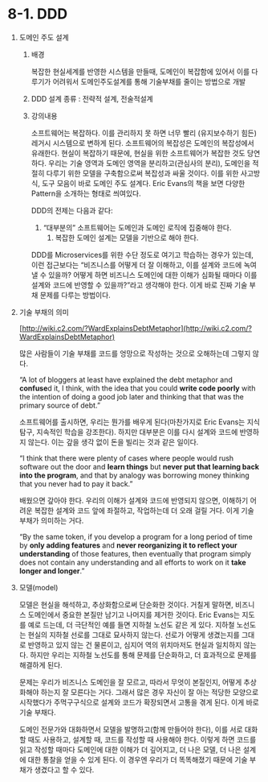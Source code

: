 # 8-1. DDD

1. 도메인 주도 설계
   1.  배경

       복잡한 현실세계를 반영한 시스템을 만들때, 도메인이 복잡함에 있어서 이를 다루기가 어려워서 도메인주도설계를 통해 기술부채를 줄이는 방법으로 개발&#x20;
   2. DDD 설계 종류 : 전략적 설계, 전술적설계
   3.  강의내용

       소프트웨어는 복잡하다. 이를 관리하지 못 하면 너무 빨리 (유지보수하기 힘든) 레거시 시스템으로 변하게 된다. 소프트웨어의 복잡성은 도메인의 복잡성에서 유래한다. 현실이 복잡하기 때문에, 현실을 위한 소프트웨어가 복잡한 것도 당연하다. 우리는 기술 영역과 도메인 영역을 분리하고(관심사의 분리), 도메인을 적절히 다루기 위한 모델을 구축함으로써 복잡성과 싸울 것이다. 이를 위한 사고방식, 도구 모음이 바로 도메인 주도 설계다. Eric Evans의 책을 보면 다양한 Pattern을 소개하는 형태로 씌여있다.

       DDD의 전제는 다음과 같다:

       1. “대부분의” 소프트웨어는 도메인과 도메인 로직에 집중해야 한다.
          1. 복잡한 도메인 설계는 모델을 기반으로 해야 한다.

       DDD를 Microservices를 위한 수단 정도로 여기고 학습하는 경우가 있는데, 이런 접근보다는 “비즈니스를 어떻게 더 잘 이해하고, 이를 설계와 코드에 녹여낼 수 있을까? 어떻게 하면 비즈니스 도메인에 대한 이해가 심화될 때마다 이를 설계와 코드에 반영할 수 있을까?”라고 생각해야 한다. 이게 바로 진짜 기술 부채 문제를 다루는 방법이다.
2.  기술 부채의 의미

    [http://wiki.c2.com/?WardExplainsDebtMetaphor](http://wiki.c2.com/?WardExplainsDebtMetaphor)

    많은 사람들이 기술 부채를 코드를 엉망으로 작성하는 것으로 오해하는데 그렇지 않다.

    “A lot of bloggers at least have explained the debt metaphor and **confuse**d it, I think, with the idea that you could **write code poorly** with the intention of doing a good job later and thinking that that was the primary source of debt.”

    소프트웨어를 출시하면, 우리는 뭔가를 배우게 된다(마찬가지로 Eric Evans는 지식 탐구, 지속적인 학습을 강조한다). 하지만 대부분은 이를 다시 설계와 코드에 반영하지 않는다. 이는 갚을 생각 없이 돈을 빌리는 것과 같은 일이다.

    “I think that there were plenty of cases where people would rush software out the door and **learn things** but **never put that learning back into the program**, and that by analogy was borrowing money thinking that you never had to pay it back.”

    배웠으면 갚아야 한다. 우리의 이해가 설계와 코드에 반영되지 않으면, 이해하기 어려운 복잡한 설계와 코드 앞에 좌절하고, 작업하는데 더 오래 걸릴 거다. 이게 기술 부채가 의미하는 거다.

    “By the same token, if you develop a program for a long period of time by **only adding features** and **never reorganizing it to reflect your understanding** of those features, then eventually that program simply does not contain any understanding and all efforts to work on it **take longer and longer**.”
3.  모델(model)

    모델은 현실을 해석하고, 추상화함으로써 단순화한 것이다. 거칠게 말하면, 비즈니스 도메인에서 중요한 본질만 남기고 나머지를 제거한 것이다. Eric Evans는 지도를 예로 드는데, 더 극단적인 예를 들면 지하철 노선도 같은 게 있다. 지하철 노선도는 현실의 지하철 선로를 그대로 묘사하지 않는다. 선로가 어떻게 생겼는지를 그대로 반영하고 있지 않는 건 물론이고, 심지어 역의 위치마저도 현실과 일치하지 않는다. 하지만 우리는 지하철 노선도를 통해 문제를 단순화하고, 더 효과적으로 문제를 해결하게 된다.

    문제는 우리가 비즈니스 도메인을 잘 모르고, 따라서 무엇이 본질인지, 어떻게 추상화해야 하는지 잘 모른다는 거다. 그래서 많은 경우 자신이 잘 아는 적당한 모양으로 시작했다가 주먹구구식으로 설계와 코드가 확장되면서 고통을 겪게 된다. 이게 바로 기술 부채다.

    도메인 전문가와 대화하면서 모델을 발명하고(함께 만들어야 한다), 이를 서로 대화할 때도 사용하고, 설계할 때, 코드를 작성할 때 사용해야 한다. 이렇게 하면 코드를 읽고 작성할 때마다 도메인에 대한 이해가 더 깊어지고, 더 나은 모델, 더 나은 설계에 대한 통찰을 얻을 수 있게 된다. 이 경우엔 우리가 더 똑똑해졌기 때문에 기술 부채가 생겼다고 할 수 있다.

